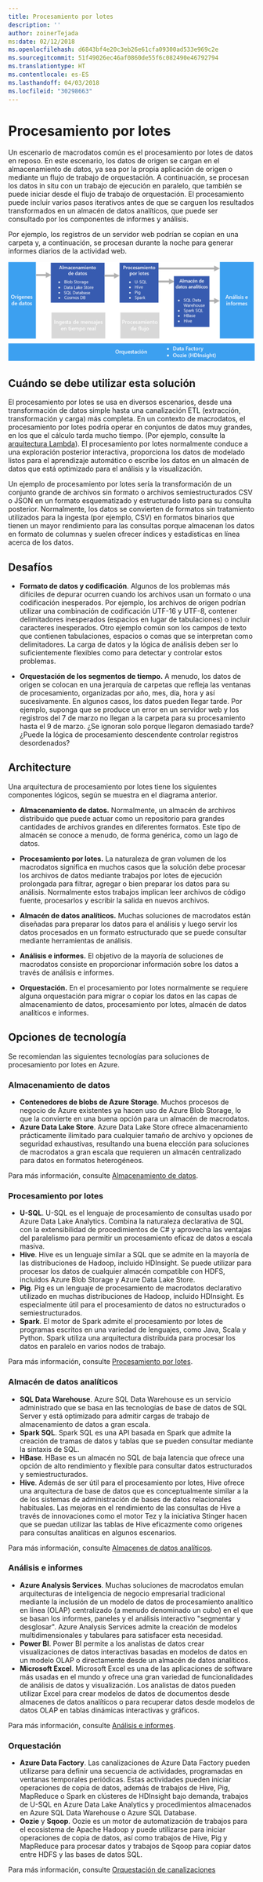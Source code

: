 ```yaml
---
title: Procesamiento por lotes
description: ''
author: zoinerTejada
ms:date: 02/12/2018
ms.openlocfilehash: d6843bf4e20c3eb26e61cfa09300ad533e969c2e
ms.sourcegitcommit: 51f49026ec46af0860de55f6c082490e46792794
ms.translationtype: HT
ms.contentlocale: es-ES
ms.lasthandoff: 04/03/2018
ms.locfileid: "30298663"
---
```

# <a name="batch-processing"></a>Procesamiento por lotes

Un escenario de macrodatos común es el procesamiento por lotes de datos en reposo. En este escenario, los datos de origen se cargan en el almacenamiento de datos, ya sea por la propia aplicación de origen o mediante un flujo de trabajo de orquestación. A continuación, se procesan los datos in situ con un trabajo de ejecución en paralelo, que también se puede iniciar desde el flujo de trabajo de orquestación. El procesamiento puede incluir varios pasos iterativos antes de que se carguen los resultados transformados en un almacén de datos analíticos, que puede ser consultado por los componentes de informes y análisis.

Por ejemplo, los registros de un servidor web podrían se copian en una carpeta y, a continuación, se procesan durante la noche para generar informes diarios de la actividad web.

![](./images/batch-pipeline.png)

## <a name="when-to-use-this-solution"></a>Cuándo se debe utilizar esta solución

El procesamiento por lotes se usa en diversos escenarios, desde una transformación de datos simple hasta una canalización ETL (extracción, transformación y carga) más completa. En un contexto de macrodatos, el procesamiento por lotes podría operar en conjuntos de datos muy grandes, en los que el cálculo tarda mucho tiempo. (Por ejemplo, consulte la [arquitectura Lambda](../big-data/index.md#lambda-architecture)). El procesamiento por lotes normalmente conduce a una exploración posterior interactiva, proporciona los datos de modelado listos para el aprendizaje automático o escribe los datos en un almacén de datos que está optimizado para el análisis y la visualización.

Un ejemplo de procesamiento por lotes sería la transformación de un conjunto grande de archivos sin formato o archivos semiestructurados CSV o JSON en un formato esquematizado y estructurado listo para su consulta posterior. Normalmente, los datos se convierten de formatos sin tratamiento utilizados para la ingesta (por ejemplo, CSV) en formatos binarios que tienen un mayor rendimiento para las consultas porque almacenan los datos en formato de columnas y suelen ofrecer índices y estadísticas en línea acerca de los datos.

## <a name="challenges"></a>Desafíos

- **Formato de datos y codificación**. Algunos de los problemas más difíciles de depurar ocurren cuando los archivos usan un formato o una codificación inesperados. Por ejemplo, los archivos de origen podrían utilizar una combinación de codificación UTF-16 y UTF-8, contener delimitadores inesperados (espacios en lugar de tabulaciones) o incluir caracteres inesperados. Otro ejemplo común son los campos de texto que contienen tabulaciones, espacios o comas que se interpretan como delimitadores. La carga de datos y la lógica de análisis deben ser lo suficientemente flexibles como para detectar y controlar estos problemas.

- **Orquestación de los segmentos de tiempo.** A menudo, los datos de origen se colocan en una jerarquía de carpetas que refleja las ventanas de procesamiento, organizadas por año, mes, día, hora y así sucesivamente. En algunos casos, los datos pueden llegar tarde. Por ejemplo, suponga que se produce un error en un servidor web y los registros del 7 de marzo no llegan a la carpeta para su procesamiento hasta el 9 de marzo. ¿Se ignoran solo porque llegaron demasiado tarde? ¿Puede la lógica de procesamiento descendente controlar registros desordenados?

## <a name="architecture"></a>Architecture

Una arquitectura de procesamiento por lotes tiene los siguientes componentes lógicos, según se muestra en el diagrama anterior.

- **Almacenamiento de datos.** Normalmente, un almacén de archivos distribuido que puede actuar como un repositorio para grandes cantidades de archivos grandes en diferentes formatos. Este tipo de almacén se conoce a menudo, de forma genérica, como un lago de datos. 

- **Procesamiento por lotes.** La naturaleza de gran volumen de los macrodatos significa en muchos casos que la solución debe procesar los archivos de datos mediante trabajos por lotes de ejecución prolongada para filtrar, agregar o bien preparar los datos para su análisis. Normalmente estos trabajos implican leer archivos de código fuente, procesarlos y escribir la salida en nuevos archivos. 

- **Almacén de datos analíticos.** Muchas soluciones de macrodatos están diseñadas para preparar los datos para el análisis y luego servir los datos procesados en un formato estructurado que se puede consultar mediante herramientas de análisis. 

- **Análisis e informes.** El objetivo de la mayoría de soluciones de macrodatos consiste en proporcionar información sobre los datos a través de análisis e informes. 

- **Orquestación.** En el procesamiento por lotes normalmente se requiere alguna orquestación para migrar o copiar los datos en las capas de almacenamiento de datos, procesamiento por lotes, almacén de datos analíticos e informes.

## <a name="technology-choices"></a>Opciones de tecnología

Se recomiendan las siguientes tecnologías para soluciones de procesamiento por lotes en Azure.

### <a name="data-storage"></a>Almacenamiento de datos

- **Contenedores de blobs de Azure Storage**. Muchos procesos de negocio de Azure existentes ya hacen uso de Azure Blob Storage, lo que la convierte en una buena opción para un almacén de macrodatos.
- **Azure Data Lake Store**. Azure Data Lake Store ofrece almacenamiento prácticamente ilimitado para cualquier tamaño de archivo y opciones de seguridad exhaustivas, resultando una buena elección para soluciones de macrodatos a gran escala que requieren un almacén centralizado para datos en formatos heterogéneos.

Para más información, consulte [Almacenamiento de datos](../technology-choices/data-storage.md).

### <a name="batch-processing"></a>Procesamiento por lotes

- **U-SQL**. U-SQL es el lenguaje de procesamiento de consultas usado por Azure Data Lake Analytics. Combina la naturaleza declarativa de SQL con la extensibilidad de procedimientos de C# y aprovecha las ventajas del paralelismo para permitir un procesamiento eficaz de datos a escala masiva.
- **Hive**. Hive es un lenguaje similar a SQL que se admite en la mayoría de las distribuciones de Hadoop, incluido HDInsight. Se puede utilizar para procesar los datos de cualquier almacén compatible con HDFS, incluidos Azure Blob Storage y Azure Data Lake Store.
- **Pig**. Pig es un lenguaje de procesamiento de macrodatos declarativo utilizado en muchas distribuciones de Hadoop, incluido HDInsight. Es especialmente útil para el procesamiento de datos no estructurados o semiestructurados.
- **Spark**. El motor de Spark admite el procesamiento por lotes de programas escritos en una variedad de lenguajes, como Java, Scala y Python. Spark utiliza una arquitectura distribuida para procesar los datos en paralelo en varios nodos de trabajo.

Para más información, consulte [Procesamiento por lotes](../technology-choices/batch-processing.md).

### <a name="analytical-data-store"></a>Almacén de datos analíticos

- **SQL Data Warehouse**. Azure SQL Data Warehouse es un servicio administrado que se basa en las tecnologías de base de datos de SQL Server y está optimizado para admitir cargas de trabajo de almacenamiento de datos a gran escala.
- **Spark SQL**. Spark SQL es una API basada en Spark que admite la creación de tramas de datos y tablas que se pueden consultar mediante la sintaxis de SQL.
- **HBase**. HBase es un almacén no SQL de baja latencia que ofrece una opción de alto rendimiento y flexible para consultar datos estructurados y semiestructurados.
- **Hive**. Además de ser útil para el procesamiento por lotes, Hive ofrece una arquitectura de base de datos que es conceptualmente similar a la de los sistemas de administración de bases de datos relacionales habituales. Las mejoras en el rendimiento de las consultas de Hive a través de innovaciones como el motor Tez y la iniciativa Stinger hacen que se puedan utilizar las tablas de Hive eficazmente como orígenes para consultas analíticas en algunos escenarios.

Para más información, consulte [Almacenes de datos analíticos](../technology-choices/analytical-data-stores.md).

### <a name="analytics-and-reporting"></a>Análisis e informes

- **Azure Analysis Services**. Muchas soluciones de macrodatos emulan arquitecturas de inteligencia de negocio empresarial tradicional mediante la inclusión de un modelo de datos de procesamiento analítico en línea (OLAP) centralizado (a menudo denominado un cubo) en el que se basan los informes, paneles y el análisis interactivo "segmentar y desglosar". Azure Analysis Services admite la creación de modelos multidimensionales y tabulares para satisfacer esta necesidad.
- **Power BI**. Power BI permite a los analistas de datos crear visualizaciones de datos interactivas basadas en modelos de datos en un modelo OLAP o directamente desde un almacén de datos analíticos.
- **Microsoft Excel**. Microsoft Excel es una de las aplicaciones de software más usadas en el mundo y ofrece una gran variedad de funcionalidades de análisis de datos y visualización. Los analistas de datos pueden utilizar Excel para crear modelos de datos de documentos desde almacenes de datos analíticos o para recuperar datos desde modelos de datos OLAP en tablas dinámicas interactivas y gráficos.

Para más información, consulte [Análisis e informes](../technology-choices/analysis-visualizations-reporting.md).

### <a name="orchestration"></a>Orquestación

- **Azure Data Factory**. Las canalizaciones de Azure Data Factory pueden utilizarse para definir una secuencia de actividades, programadas en ventanas temporales periódicas. Estas actividades pueden iniciar operaciones de copia de datos, además de trabajos de Hive, Pig, MapReduce o Spark en clústeres de HDInsight bajo demanda, trabajos de U-SQL en Azure Data Lake Analytics y procedimientos almacenados en Azure SQL Data Warehouse o Azure SQL Database.
- **Oozie** y **Sqoop**. Oozie es un motor de automatización de trabajos para el ecosistema de Apache Hadoop y puede utilizarse para iniciar operaciones de copia de datos, así como trabajos de Hive, Pig y MapReduce para procesar datos y trabajos de Sqoop para copiar datos entre HDFS y las bases de datos SQL.

Para más información, consulte [Orquestación de canalizaciones](../technology-choices/pipeline-orchestration-data-movement.md)
